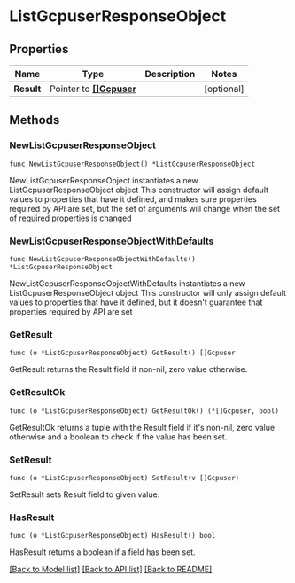 # ListGcpuserResponseObject

## Properties

Name | Type | Description | Notes
------------ | ------------- | ------------- | -------------
**Result** | Pointer to [**[]Gcpuser**](Gcpuser.md) |  | [optional] 

## Methods

### NewListGcpuserResponseObject

`func NewListGcpuserResponseObject() *ListGcpuserResponseObject`

NewListGcpuserResponseObject instantiates a new ListGcpuserResponseObject object
This constructor will assign default values to properties that have it defined,
and makes sure properties required by API are set, but the set of arguments
will change when the set of required properties is changed

### NewListGcpuserResponseObjectWithDefaults

`func NewListGcpuserResponseObjectWithDefaults() *ListGcpuserResponseObject`

NewListGcpuserResponseObjectWithDefaults instantiates a new ListGcpuserResponseObject object
This constructor will only assign default values to properties that have it defined,
but it doesn't guarantee that properties required by API are set

### GetResult

`func (o *ListGcpuserResponseObject) GetResult() []Gcpuser`

GetResult returns the Result field if non-nil, zero value otherwise.

### GetResultOk

`func (o *ListGcpuserResponseObject) GetResultOk() (*[]Gcpuser, bool)`

GetResultOk returns a tuple with the Result field if it's non-nil, zero value otherwise
and a boolean to check if the value has been set.

### SetResult

`func (o *ListGcpuserResponseObject) SetResult(v []Gcpuser)`

SetResult sets Result field to given value.

### HasResult

`func (o *ListGcpuserResponseObject) HasResult() bool`

HasResult returns a boolean if a field has been set.


[[Back to Model list]](../README.md#documentation-for-models) [[Back to API list]](../README.md#documentation-for-api-endpoints) [[Back to README]](../README.md)


